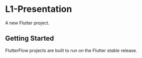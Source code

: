 # L1-Presentation

A new Flutter project.

## Getting Started

FlutterFlow projects are built to run on the Flutter _stable_ release.
